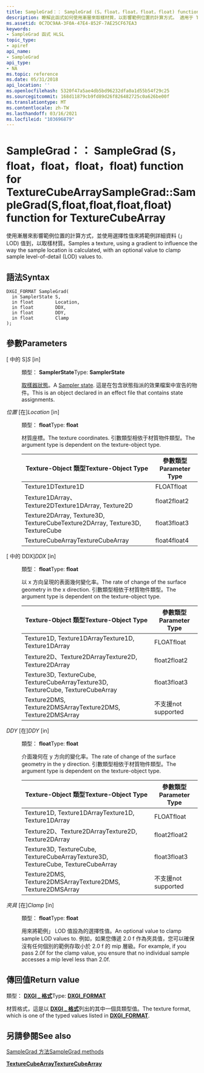 ```yaml
---
title: SampleGrad：： SampleGrad (S，float，float，float，float) function for TextureCubeArray
description: 瞭解此函式如何使用漸層來取樣材質，以影響範例位置的計算方式。 適用于 TextureCubeArray。
ms.assetid: 0C7DC9AA-3F0A-47E4-852F-7AE25CF67EA3
keywords:
- SampleGrad 函式 HLSL
topic_type:
- apiref
api_name:
- SampleGrad
api_type:
- NA
ms.topic: reference
ms.date: 05/31/2018
api_location: ''
ms.openlocfilehash: 5320f47a5ae4db5bd96232dfa0a1d55b54f29c25
ms.sourcegitcommit: 168d11879cb9fd89d26f826482725c0a626be00f
ms.translationtype: MT
ms.contentlocale: zh-TW
ms.lasthandoff: 03/16/2021
ms.locfileid: "103696879"
---
```

# <a name="samplegradsamplegradsfloatfloatfloatfloat-function-for-texturecubearray"></a><span data-ttu-id="e6e6c-105">SampleGrad：： SampleGrad (S，float，float，float，float) function for TextureCubeArray</span><span class="sxs-lookup"><span data-stu-id="e6e6c-105">SampleGrad::SampleGrad(S,float,float,float,float) function for TextureCubeArray</span></span>

<span data-ttu-id="e6e6c-106">使用漸層來影響範例位置的計算方式，並使用選擇性值來將範例詳細資料 (」 LOD) 值到，以取樣材質。</span><span class="sxs-lookup"><span data-stu-id="e6e6c-106">Samples a texture, using a gradient to influence the way the sample location is calculated, with an optional value to clamp sample level-of-detail (LOD) values to.</span></span>

## <a name="syntax"></a><span data-ttu-id="e6e6c-107">語法</span><span class="sxs-lookup"><span data-stu-id="e6e6c-107">Syntax</span></span>


``` syntax
DXGI_FORMAT SampleGrad(
  in SamplerState S,
  in float        Location,
  in float        DDX,
  in float        DDY,
  in float        Clamp
);
```



## <a name="parameters"></a><span data-ttu-id="e6e6c-108">參數</span><span class="sxs-lookup"><span data-stu-id="e6e6c-108">Parameters</span></span>

<dl> <dt>

<span data-ttu-id="e6e6c-109"> \[ 中的 S\]</span><span class="sxs-lookup"><span data-stu-id="e6e6c-109">*S* \[in\]</span></span>
</dt> <dd>

<span data-ttu-id="e6e6c-110">類型： **SamplerState**</span><span class="sxs-lookup"><span data-stu-id="e6e6c-110">Type: **SamplerState**</span></span>

<span data-ttu-id="e6e6c-111">[取樣器狀態](dx-graphics-hlsl-sampler.md)。</span><span class="sxs-lookup"><span data-stu-id="e6e6c-111">A [Sampler state](dx-graphics-hlsl-sampler.md).</span></span> <span data-ttu-id="e6e6c-112">這是在包含狀態指派的效果檔案中宣告的物件。</span><span class="sxs-lookup"><span data-stu-id="e6e6c-112">This is an object declared in an effect file that contains state assignments.</span></span>

</dd> <dt>

<span data-ttu-id="e6e6c-113">*位置* \[在\]</span><span class="sxs-lookup"><span data-stu-id="e6e6c-113">*Location* \[in\]</span></span>
</dt> <dd>

<span data-ttu-id="e6e6c-114">類型： **float**</span><span class="sxs-lookup"><span data-stu-id="e6e6c-114">Type: **float**</span></span>

<span data-ttu-id="e6e6c-115">材質座標。</span><span class="sxs-lookup"><span data-stu-id="e6e6c-115">The texture coordinates.</span></span> <span data-ttu-id="e6e6c-116">引數類型相依于材質物件類型。</span><span class="sxs-lookup"><span data-stu-id="e6e6c-116">The argument type is dependent on the texture-object type.</span></span>



| <span data-ttu-id="e6e6c-117">Texture-Object 類型</span><span class="sxs-lookup"><span data-stu-id="e6e6c-117">Texture-Object Type</span></span>                    | <span data-ttu-id="e6e6c-118">參數類型</span><span class="sxs-lookup"><span data-stu-id="e6e6c-118">Parameter Type</span></span> |
|----------------------------------------|----------------|
| <span data-ttu-id="e6e6c-119">Texture1D</span><span class="sxs-lookup"><span data-stu-id="e6e6c-119">Texture1D</span></span>                              | <span data-ttu-id="e6e6c-120">FLOAT</span><span class="sxs-lookup"><span data-stu-id="e6e6c-120">float</span></span>          |
| <span data-ttu-id="e6e6c-121">Texture1DArray、Texture2D</span><span class="sxs-lookup"><span data-stu-id="e6e6c-121">Texture1DArray, Texture2D</span></span>              | <span data-ttu-id="e6e6c-122">float2</span><span class="sxs-lookup"><span data-stu-id="e6e6c-122">float2</span></span>         |
| <span data-ttu-id="e6e6c-123">Texture2DArray, Texture3D, TextureCube</span><span class="sxs-lookup"><span data-stu-id="e6e6c-123">Texture2DArray, Texture3D, TextureCube</span></span> | <span data-ttu-id="e6e6c-124">float3</span><span class="sxs-lookup"><span data-stu-id="e6e6c-124">float3</span></span>         |
| <span data-ttu-id="e6e6c-125">TextureCubeArray</span><span class="sxs-lookup"><span data-stu-id="e6e6c-125">TextureCubeArray</span></span>                       | <span data-ttu-id="e6e6c-126">float4</span><span class="sxs-lookup"><span data-stu-id="e6e6c-126">float4</span></span>         |



 

</dd> <dt>

<span data-ttu-id="e6e6c-127"> \[ 中的 DDX\]</span><span class="sxs-lookup"><span data-stu-id="e6e6c-127">*DDX* \[in\]</span></span>
</dt> <dd>

<span data-ttu-id="e6e6c-128">類型： **float**</span><span class="sxs-lookup"><span data-stu-id="e6e6c-128">Type: **float**</span></span>

<span data-ttu-id="e6e6c-129">以 x 方向呈現的表面幾何變化率。</span><span class="sxs-lookup"><span data-stu-id="e6e6c-129">The rate of change of the surface geometry in the x direction.</span></span> <span data-ttu-id="e6e6c-130">引數類型相依于材質物件類型。</span><span class="sxs-lookup"><span data-stu-id="e6e6c-130">The argument type is dependent on the texture-object type.</span></span>



| <span data-ttu-id="e6e6c-131">Texture-Object 類型</span><span class="sxs-lookup"><span data-stu-id="e6e6c-131">Texture-Object Type</span></span>                      | <span data-ttu-id="e6e6c-132">參數類型</span><span class="sxs-lookup"><span data-stu-id="e6e6c-132">Parameter Type</span></span> |
|------------------------------------------|----------------|
| <span data-ttu-id="e6e6c-133">Texture1D, Texture1DArray</span><span class="sxs-lookup"><span data-stu-id="e6e6c-133">Texture1D, Texture1DArray</span></span>                | <span data-ttu-id="e6e6c-134">FLOAT</span><span class="sxs-lookup"><span data-stu-id="e6e6c-134">float</span></span>          |
| <span data-ttu-id="e6e6c-135">Texture2D、Texture2DArray</span><span class="sxs-lookup"><span data-stu-id="e6e6c-135">Texture2D, Texture2DArray</span></span>                | <span data-ttu-id="e6e6c-136">float2</span><span class="sxs-lookup"><span data-stu-id="e6e6c-136">float2</span></span>         |
| <span data-ttu-id="e6e6c-137">Texture3D, TextureCube, TextureCubeArray</span><span class="sxs-lookup"><span data-stu-id="e6e6c-137">Texture3D, TextureCube, TextureCubeArray</span></span> | <span data-ttu-id="e6e6c-138">float3</span><span class="sxs-lookup"><span data-stu-id="e6e6c-138">float3</span></span>         |
| <span data-ttu-id="e6e6c-139">Texture2DMS, Texture2DMSArray</span><span class="sxs-lookup"><span data-stu-id="e6e6c-139">Texture2DMS, Texture2DMSArray</span></span>            | <span data-ttu-id="e6e6c-140">不支援</span><span class="sxs-lookup"><span data-stu-id="e6e6c-140">not supported</span></span>  |



 

</dd> <dt>

<span data-ttu-id="e6e6c-141">*DDY* \[在\]</span><span class="sxs-lookup"><span data-stu-id="e6e6c-141">*DDY* \[in\]</span></span>
</dt> <dd>

<span data-ttu-id="e6e6c-142">類型： **float**</span><span class="sxs-lookup"><span data-stu-id="e6e6c-142">Type: **float**</span></span>

<span data-ttu-id="e6e6c-143">介面幾何在 y 方向的變化率。</span><span class="sxs-lookup"><span data-stu-id="e6e6c-143">The rate of change of the surface geometry in the y direction.</span></span> <span data-ttu-id="e6e6c-144">引數類型相依于材質物件類型。</span><span class="sxs-lookup"><span data-stu-id="e6e6c-144">The argument type is dependent on the texture-object type.</span></span>



| <span data-ttu-id="e6e6c-145">Texture-Object 類型</span><span class="sxs-lookup"><span data-stu-id="e6e6c-145">Texture-Object Type</span></span>                      | <span data-ttu-id="e6e6c-146">參數類型</span><span class="sxs-lookup"><span data-stu-id="e6e6c-146">Parameter Type</span></span> |
|------------------------------------------|----------------|
| <span data-ttu-id="e6e6c-147">Texture1D, Texture1DArray</span><span class="sxs-lookup"><span data-stu-id="e6e6c-147">Texture1D, Texture1DArray</span></span>                | <span data-ttu-id="e6e6c-148">FLOAT</span><span class="sxs-lookup"><span data-stu-id="e6e6c-148">float</span></span>          |
| <span data-ttu-id="e6e6c-149">Texture2D、Texture2DArray</span><span class="sxs-lookup"><span data-stu-id="e6e6c-149">Texture2D, Texture2DArray</span></span>                | <span data-ttu-id="e6e6c-150">float2</span><span class="sxs-lookup"><span data-stu-id="e6e6c-150">float2</span></span>         |
| <span data-ttu-id="e6e6c-151">Texture3D, TextureCube, TextureCubeArray</span><span class="sxs-lookup"><span data-stu-id="e6e6c-151">Texture3D, TextureCube, TextureCubeArray</span></span> | <span data-ttu-id="e6e6c-152">float3</span><span class="sxs-lookup"><span data-stu-id="e6e6c-152">float3</span></span>         |
| <span data-ttu-id="e6e6c-153">Texture2DMS, Texture2DMSArray</span><span class="sxs-lookup"><span data-stu-id="e6e6c-153">Texture2DMS, Texture2DMSArray</span></span>            | <span data-ttu-id="e6e6c-154">不支援</span><span class="sxs-lookup"><span data-stu-id="e6e6c-154">not supported</span></span>  |



 

</dd> <dt>

<span data-ttu-id="e6e6c-155">*夾具* \[在\]</span><span class="sxs-lookup"><span data-stu-id="e6e6c-155">*Clamp* \[in\]</span></span>
</dt> <dd>

<span data-ttu-id="e6e6c-156">類型： **float**</span><span class="sxs-lookup"><span data-stu-id="e6e6c-156">Type: **float**</span></span>

<span data-ttu-id="e6e6c-157">用來將範例」 LOD 值設為的選擇性值。</span><span class="sxs-lookup"><span data-stu-id="e6e6c-157">An optional value to clamp sample LOD values to.</span></span> <span data-ttu-id="e6e6c-158">例如，如果您傳遞 2.0 f 作為夾具值，您可以確保沒有任何個別的範例存取小於 2.0 f 的 mip 層級。</span><span class="sxs-lookup"><span data-stu-id="e6e6c-158">For example, if you pass 2.0f for the clamp value, you ensure that no individual sample accesses a mip level less than 2.0f.</span></span>

</dd> </dl>

## <a name="return-value"></a><span data-ttu-id="e6e6c-159">傳回值</span><span class="sxs-lookup"><span data-stu-id="e6e6c-159">Return value</span></span>

<span data-ttu-id="e6e6c-160">類型： **[ **DXGI \_ 格式**](/windows/desktop/api/dxgiformat/ne-dxgiformat-dxgi_format)**</span><span class="sxs-lookup"><span data-stu-id="e6e6c-160">Type: **[**DXGI\_FORMAT**](/windows/desktop/api/dxgiformat/ne-dxgiformat-dxgi_format)**</span></span>

<span data-ttu-id="e6e6c-161">材質格式，這是以 [**DXGI \_ 格式**](/windows/desktop/api/dxgiformat/ne-dxgiformat-dxgi_format)列出的其中一個具類型值。</span><span class="sxs-lookup"><span data-stu-id="e6e6c-161">The texture format, which is one of the typed values listed in [**DXGI\_FORMAT**](/windows/desktop/api/dxgiformat/ne-dxgiformat-dxgi_format).</span></span>

## <a name="see-also"></a><span data-ttu-id="e6e6c-162">另請參閱</span><span class="sxs-lookup"><span data-stu-id="e6e6c-162">See also</span></span>

<dl> <dt>

[<span data-ttu-id="e6e6c-163">SampleGrad 方法</span><span class="sxs-lookup"><span data-stu-id="e6e6c-163">SampleGrad methods</span></span>](texturecubearray-samplegrad.md)
</dt> <dt>

[<span data-ttu-id="e6e6c-164">**TextureCubeArray**</span><span class="sxs-lookup"><span data-stu-id="e6e6c-164">**TextureCubeArray**</span></span>](texturecubearray.md)
</dt> </dl>

 

 
